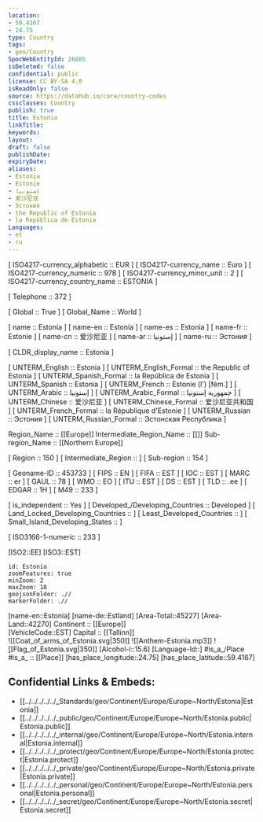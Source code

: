 ```yaml
---
location:
- 59.4167
- 24.75
type: Country
tags:
- geo/Country
SpocWebEntityId: 26885
isDeleted: false
confidential: public
license: CC BY-SA 4.0
isReadOnly: false
source: https://datahub.io/core/country-codes
cssclasses: Country
publish: true
title: Estonia
linkTitle: 
keywords: 
layout: 
draft: false
publishDate: 
expiryDate: 
aliases:
- Estonia
- Estonie
- إستونيا
- 爱沙尼亚
- Эстония
- the Republic of Estonia
- la República de Estonia
Languages:
- et
- ru
---
```



[	ISO4217-currency_alphabetic	 :: EUR ] 
[	ISO4217-currency_name	 :: Euro ] 
[	ISO4217-currency_numeric	 :: 978 ] 
[	ISO4217-currency_minor_unit	 :: 2 ] 
[	ISO4217-currency_country_name	 :: ESTONIA ] 

[	Telephone	 :: 372 ] 

[	Global	 :: True ] 
[	Global_Name	 :: World ] 

[	name	 :: Estonia ] 
[	name-en	 :: Estonia ] 
[	name-es	 :: Estonia ] 
[	name-fr	 :: Estonie ] 
[	name-cn	 :: 爱沙尼亚 ] 
[	name-ar	 :: إستونيا ] 
[	name-ru	 :: Эстония ] 

[	CLDR_display_name	 :: Estonia ] 

[	UNTERM_English	 :: Estonia ] 
[	UNTERM_English_Formal	 :: the Republic of Estonia ] 
[	UNTERM_Spanish_Formal	 :: la República de Estonia ] 
[	UNTERM_Spanish	 :: Estonia ] 
[	UNTERM_French	 :: Estonie (l') [fém.] ] 
[	UNTERM_Arabic	 :: إستونيا ] 
[	UNTERM_Arabic_Formal	 :: جمهورية إستونيا ] 
[	UNTERM_Chinese	 :: 爱沙尼亚 ] 
[	UNTERM_Chinese_Formal	 :: 爱沙尼亚共和国 ] 
[	UNTERM_French_Formal	 :: la République d'Estonie ] 
[	UNTERM_Russian	 :: Эстония ] 
[	UNTERM_Russian_Formal	 :: Эстонская Республика ] 

Region_Name ::  [[Europe]] 
Intermediate_Region_Name ::  [[]] 
Sub-region_Name ::  [[Northern Europe]] 

[	Region	 :: 150 ] 
[	Intermediate_Region	 ::  ] 
[	Sub-region	 :: 154 ] 

[	Geoname-ID	 :: 453733 ] 
[	FIPS	 :: EN ] 
[	FIFA	 :: EST ] 
[	IOC	 :: EST ] 
[	MARC	 :: er ] 
[	GAUL	 :: 78 ] 
[	WMO	 :: EO ] 
[	ITU	 :: EST ] 
[	DS	 :: EST ] 
[	TLD	 :: .ee ] 
[	EDGAR	 :: 1H ] 
[	M49	 :: 233 ] 

[	is_independent	 :: Yes ] 
[	Developed_/Developing_Countries	 :: Developed ] 
[	Land_Locked_Developing_Countries	 ::  ] 
[	Least_Developed_Countries	 ::  ] 
[	Small_Island_Developing_States	 ::  ] 

[	ISO3166-1-numeric	 :: 233 ] 



[ISO2::EE] 
[ISO3::EST] 
```leaflet
id: Estonia
zoomFeatures: true 
minZoom: 2 
maxZoom: 18
geojsonFolder: .//
markerFolder: .//
```

[name-en::Estonia] 
[name-de::Estland] 
[Area-Total::45227] 
[Area-Land::42270] 
Continent :: [[Europe]]  
[VehicleCode::EST] 
Capital :: [[Tallinn]]  
![[Coat_of_arms_of_Estonia.svg|350]] 
![[Anthem-Estonia.mp3]] 
![[Flag_of_Estonia.svg|350]] 
[Alcohol-l::15.6] 
[Language-Id::] 
#is_a_/Place  
#is_a_ :: [[Place]] 
[has_place_longitude::24.75] 
[has_place_latitude::59.4167] 



## Confidential Links & Embeds: 
- [[../../../../../_Standards/geo/Continent/Europe/Europe~North/Estonia|Estonia]] 
- [[../../../../../_public/geo/Continent/Europe/Europe~North/Estonia.public|Estonia.public]] 
- [[../../../../../_internal/geo/Continent/Europe/Europe~North/Estonia.internal|Estonia.internal]] 
- [[../../../../../_protect/geo/Continent/Europe/Europe~North/Estonia.protect|Estonia.protect]] 
- [[../../../../../_private/geo/Continent/Europe/Europe~North/Estonia.private|Estonia.private]] 
- [[../../../../../_personal/geo/Continent/Europe/Europe~North/Estonia.personal|Estonia.personal]] 
- [[../../../../../_secret/geo/Continent/Europe/Europe~North/Estonia.secret|Estonia.secret]] 
